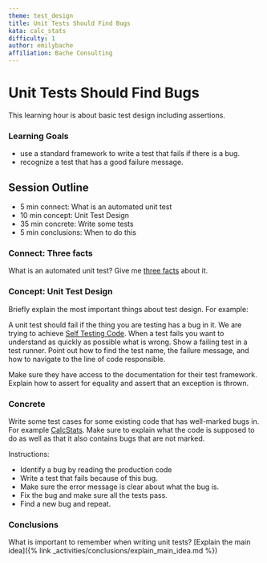 ```yaml
---
theme: test_design
title: Unit Tests Should Find Bugs
kata: calc_stats
difficulty: 1
author: emilybache
affiliation: Bache Consulting
---
```


# Unit Tests Should Find Bugs

This learning hour is about basic test design including assertions.

### Learning Goals

- use a standard framework to write a test that fails if there is a bug.
- recognize a test that has a good failure message.

## Session Outline

* 5 min connect: What is an automated unit test
* 10 min concept: Unit Test Design
* 35 min concrete: Write some tests
* 5 min conclusions: When to do this


### Connect: Three facts
What is an automated unit test? Give me [three facts](/activities/connect/three_facts.html) about it.

### Concept: Unit Test Design
Briefly explain the most important things about test design. For example:

A unit test should fail if the thing you are testing has a bug in it. We are trying to achieve [Self Testing Code](https://www.martinfowler.com/bliki/SelfTestingCode.html). When a test fails you want to understand as quickly as possible what is wrong. Show a failing test in a test runner. Point out how to find the test name, the failure message, and how to navigate to the line of code responsible. 

Make sure they have access to the documentation for their test framework. Explain how to assert for equality and assert that an exception is thrown.

### Concrete
Write some test cases for some existing code that has well-marked bugs in. For example [CalcStats](https://github.com/emilybache/CalcStats-TestDesign-Kata). Make sure to explain what the code is supposed to do as well as that it also contains bugs that are not marked. 

Instructions:

* Identify a bug by reading the production code
* Write a test that fails because of this bug.
* Make sure the error message is clear about what the bug is.
* Fix the bug and make sure all the tests pass.
* Find a new bug and repeat.

### Conclusions
What is important to remember when writing unit tests? [Explain the main idea]({% link _activities/conclusions/explain_main_idea.md %})
